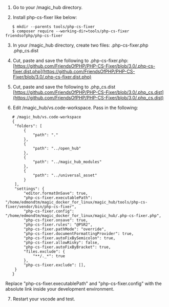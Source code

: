1. Go to your /magic_hub directory.

2. Install php-cs-fixer like below:
```
   $ mkdir --parents tools/php-cs-fixer
   $ composer require --working-dir=tools/php-cs-fixer friendsofphp/php-cs-fixer
```

3. In your /magic_hub directory, create two files:
   .php-cs-fixer.php
   .php_cs.dist

4. Cut, paste and save the following to .php-cs-fixer.php:
   [https://github.com/FriendsOfPHP/PHP-CS-Fixer/blob/3.0/.php-cs-fixer.dist.php](https://github.com/FriendsOfPHP/PHP-CS-Fixer/blob/3.0/.php-cs-fixer.dist.php)

5. Cut, paste and save the following to .php_cs.dist
   [https://github.com/FriendsOfPHP/PHP-CS-Fixer/blob/3.0/.php_cs.dist](https://github.com/FriendsOfPHP/PHP-CS-Fixer/blob/3.0/.php_cs.dist)

6. Edit /magic_hub/vs.code-workspace. Pass in the following:
```
   # /magic_hub/vs.code-workspace
   {
	"folders": [
		{
			"path": "."
		},
		{
			"path": "../open_hub"
		},
		{
			"path": "../magic_hub_modules"
		},
		{
			"path": "../universal_asset"
		}
	],
	"settings": {
		"editor.formatOnSave": true,
		"php-cs-fixer.executablePath": "/home/edmondtm/magic_docker_for_linux/magic_hub/tools/php-cs-fixer/vendor/bin/php-cs-fixer",
		"php-cs-fixer.config": "/home/edmondtm/magic_docker_for_linux/magic_hub/.php-cs-fixer.php",
		"php-cs-fixer.onsave": true,
		"php-cs-fixer.rules": "@PSR2",
		"php-cs-fixer.pathMode": "override",
		"php-cs-fixer.documentFormattingProvider": true,
		"php-cs-fixer.autoFixBySemicolon": true,
		"php-cs-fixer.allowRisky": false,
		"php-cs-fixer.autoFixByBracket": true,
		"files.exclude": {
			"**/._*": true
		},
		"php-cs-fixer.exclude": [],
	}
   }
```

   Replace "php-cs-fixer.executablePath" and "php-cs-fixer.config" with the absolute link inside your development environment.

7. Restart your vscode and test.

   



